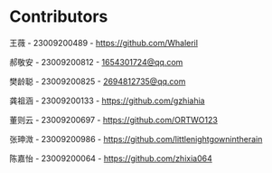 # Contributors

王薇 - 23009200489 - https://github.com/Whaleril

郝敬安 - 23009200812 - 1654301724@qq.com

樊龄聪 - 23009200825 - 2694812735@qq.com

龚祖涵 - 23009200133 - https://github.com/gzhiahia

董则云 - 23009200697 - https://github.com/ORTWO123

张珅溦 - 23009200986 - https://github.com/littlenightgownintherain

陈嘉怡 - 23009200064 - https://github.com/zhixia064

